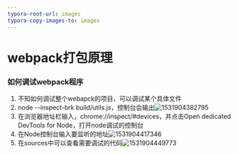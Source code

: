 ```yaml
---
typora-root-url: images
typora-copy-images-to: images
---
```




# webpack打包原理





### 如何调试webpack程序

1. 不知如何调试整个webapck的项目，可以调试某个具体文件
2. node --inspect-brk build/utils.js，控制台会输出![1531904382795](/1531904382795.png)
3. 在浏览器地址栏输入，chrome://inspect/#devices，并点击Open dedicated DevTools for Node，打开node调试的控制台
4. 在Node控制台输入要监听的地址![1531904417346](/1531904417346.png)
5. 在sources中可以查看需要调试的代码![1531904449773](/1531904449773.png)